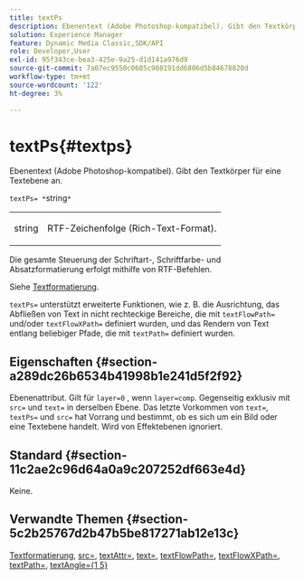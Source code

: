 ```yaml
---
title: textPs
description: Ebenentext (Adobe Photoshop-kompatibel). Gibt den Textkörper für eine Textebene an.
solution: Experience Manager
feature: Dynamic Media Classic,SDK/API
role: Developer,User
exl-id: 95f343ce-bea3-425e-9a25-d1d141a976d9
source-git-commit: 7a07ec9550c0685c908191dd6806d5b84678820d
workflow-type: tm+mt
source-wordcount: '122'
ht-degree: 3%

---
```


# textPs{#textps}

Ebenentext (Adobe Photoshop-kompatibel). Gibt den Textkörper für eine Textebene an.

`textPs= *`string`*`

<table id="simpletable_4E2D08FD4EEC4EDC9EFE9F6F2E22DB0C"> 
 <tr class="strow"> 
  <td class="stentry"> <p><span class="codeph"><span class="varname"> string</span> </span> </p> </td> 
  <td class="stentry"> <p>RTF-Zeichenfolge (Rich-Text-Format). </p></td> 
 </tr> 
</table>

Die gesamte Steuerung der Schriftart-, Schriftfarbe- und Absatzformatierung erfolgt mithilfe von RTF-Befehlen.

Siehe [Textformatierung](../../../../../is-api/http-ref/image-serving-api-ref/c-http-protocol-reference/c-text-formatting/c-text-formatting.md#concept-0d3136db7f6f49668274541cd4b6364c).

`textPs=` unterstützt erweiterte Funktionen, wie z. B. die Ausrichtung, das Abfließen von Text in nicht rechteckige Bereiche, die mit `textFlowPath=` und/oder `textFlowXPath=` definiert wurden, und das Rendern von Text entlang beliebiger Pfade, die mit `textPath=` definiert wurden.

## Eigenschaften {#section-a289dc26b6534b41998b1e241d5f2f92}

Ebenenattribut. Gilt für `layer=0` , wenn `layer=comp`. Gegenseitig exklusiv mit `src=` und `text=` in derselben Ebene. Das letzte Vorkommen von `text=`, `textPs=` und `src=` hat Vorrang und bestimmt, ob es sich um ein Bild oder eine Textebene handelt. Wird von Effektebenen ignoriert.

## Standard {#section-11c2ae2c96d64a0a9c207252df663e4d}

Keine.

## Verwandte Themen {#section-5c2b25767d2b47b5be817271ab12e13c}

[Textformatierung](../../../../../is-api/http-ref/image-serving-api-ref/c-http-protocol-reference/c-text-formatting/c-text-formatting.md#concept-0d3136db7f6f49668274541cd4b6364c), [src=](../../../../../is-api/http-ref/image-serving-api-ref/c-http-protocol-reference/c-command-reference/r-src.md#reference-f6506637778c4c69bf106a7924a91ab1), [textAttr=](../../../../../is-api/http-ref/image-serving-api-ref/c-http-protocol-reference/c-command-reference/r-textattr.md#reference-ff00484fa3244286abeff34911f7ec0d), [text=](../../../../../is-api/http-ref/image-serving-api-ref/c-http-protocol-reference/c-command-reference/r-text.md#reference-84634052e48548539a1ef63cbe41f22f), [textFlowPath=](../../../../../is-api/http-ref/image-serving-api-ref/c-http-protocol-reference/c-command-reference/r-textflowpath.md#reference-0b8d9493d71342f0b6a64a6d221584ef), [textFlowXPath=](../../../../../is-api/http-ref/image-serving-api-ref/c-http-protocol-reference/c-command-reference/r-textflowxpath.md#reference-c55d4e41a28f40aca6a24ca218c28542), [textPath=](../../../../../is-api/http-ref/image-serving-api-ref/c-http-protocol-reference/c-command-reference/r-textpath.md#reference-b09cc0902dff4725bdb54d5da4076ccd), [textAngle={1 5}](../../../../../is-api/http-ref/image-serving-api-ref/c-http-protocol-reference/c-command-reference/r-textangle.md#reference-447f624c0e764d0cb5c75846d1b44d15)
